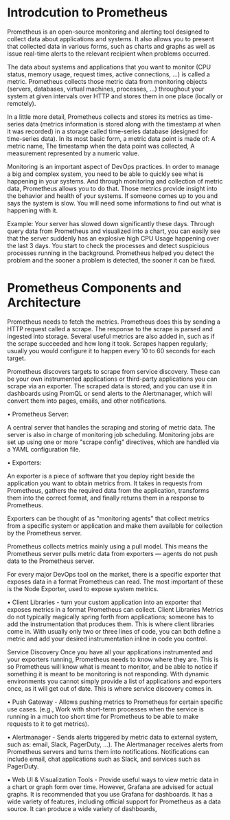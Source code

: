 # Introdcution to Prometheus

Prometheus is an open-source monitoring and alerting tool designed to collect data about applications and systems. It also allows you to present that collected data in various forms, such as charts and graphs as well as issue real-time alerts to the relevant recipient when problems occurred.

The data about systems and applications that you want to monitor (CPU status, memory usage, request times, active connections, ...) is called a metric. Prometheus collects those metric data from monitoring objects (servers, databases, virtual machines, processes, ...) throughout your system at given intervals over HTTP and stores them in one place (locally or remotely).

In a little more detail, Prometheus collects and stores its metrics as time-series data (metrics information is stored along with the timestamp at when it was recorded) in a storage called time-series database (designed for time-series data). In its most basic form, a metric data point is made of: A metric name, The timestamp when the data point was collected, A measurement represented by a numeric value.

Monitoring is an important aspect of DevOps practices. In order to manage a big and complex system, you need to be able to quickly see what is happening in your systems. And through monitoring and collection of metric data, Prometheus allows you to do that. Those metrics provide insight into the behavior and health of your systems. If someone comes up to you and says the system is slow. You will need some informations to find out what is happening with it.

Example: Your server has slowed down significantly these days. Through query data from Prometheus and visualized into a chart, you can easily see that the server suddenly has an explosive high CPU Usage happening over the last 3 days. You start to check the processes and detect suspicious processes running in the background. Prometheus helped you detect the problem and the sooner a problem is detected, the sooner it can be fixed.

# Prometheus Components and Architecture

 Prometheus needs to fetch the metrics. Prometheus does this by sending a HTTP request called a scrape. The response to the scrape is parsed and ingested into storage. Several useful metrics are also added in, such as if the scrape succeeded and how long it took. Scrapes happen regularly; usually you would configure it to happen every 10 to 60 seconds for each target.

Prometheus discovers targets to scrape from service discovery. These can be your own instrumented applications or third-party applications you can scrape via an exporter. The scraped data is stored, and you can use it in dashboards using PromQL or send alerts to the Alertmanager, which will convert them into pages, emails, and other notifications.

• Prometheus Server: 

A central server that handles the scraping and storing of metric data. The server is also in charge of monitoring job scheduling. Monitoring jobs are set up using one or more "scrape config" directives, which are handled via a YAML configuration file.

• Exporters:

An exporter is a piece of software that you deploy right beside the application you want to obtain metrics from. It takes in requests from Prometheus, gathers the required data from the application, transforms them into the correct format, and finally returns them in a response to Prometheus.

Exporters can be thought of as "monitoring agents" that collect metrics from a specific system or application and make them available for collection by the Prometheus server. 

Prometheus collects metrics mainly using a pull model. This means the Prometheus server pulls metric data from exporters — agents do not push data to the Prometheus server.
  
For every major DevOps tool on the market, there is a specific exporter that exposes data in a format Prometheus can read. The most important of these is the Node Exporter, used to expose system metrics. 

• Client Libraries - turn your custom application into an exporter that exposes metrics in a format Prometheus can collect.
Client Libraries
Metrics do not typically magically spring forth from applications; someone has to add the instrumentation that produces them. This is where client libraries come in. With usually only two or three lines of code, you can both define a metric and add your desired instrumentation inline in code you control. 

Service Discovery
Once you have all your applications instrumented and your exporters running, Prometheus needs to know where they are. This is so Prometheus will know what is meant to monitor, and be able to notice if something it is meant to be monitoring is not responding. With dynamic environments you cannot simply provide a list of applications and exporters once, as it will get out of date. This is where service discovery comes in.

• Push Gateway - Allows pushing metrics to Prometheus for certain specific use cases. (e.g., Work with short-term processes when the service is running in a much too short time for Prometheus to be able to make requests to it to get metrics).

• Alertmanager - Sends alerts triggered by metric data to external system, such as: email, Slack, PagerDuty, ...).
The Alertmanager receives alerts from Prometheus servers and turns them into notifications. Notifications can include email, chat applications such as Slack, and services such as PagerDuty.


• Web UI & Visualization Tools - Provide useful ways to view metric data in a chart or graph form over time. However, Grafana are advised for actual graphs.
It is recommended that you use Grafana for dashboards. It has a wide variety of features, including official support for Prometheus as a data source. It can produce a wide variety of dashboards,
